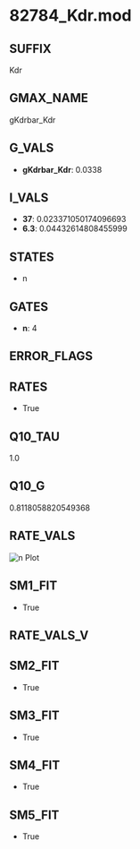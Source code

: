 # 82784_Kdr.mod

## SUFFIX

Kdr

## GMAX_NAME

gKdrbar_Kdr

## G_VALS

- **gKdrbar_Kdr**: 0.0338

## I_VALS

- **37**: 0.023371050174096693
- **6.3**: 0.04432614808455999

## STATES

- n

## GATES

- **n**: 4

## ERROR_FLAGS


## RATES

- True

## Q10_TAU

1.0

## Q10_G

0.8118058820549368

## RATE_VALS

![n Plot](/Users/pbozelos/Dropbox/icg-Chai-Panos/supermodels/output_markdown_files/K/82784_Kdr.mod/images/n.png)

## SM1_FIT

- True

## RATE_VALS_V

## SM2_FIT

- True

## SM3_FIT

- True

## SM4_FIT

- True

## SM5_FIT

- True

